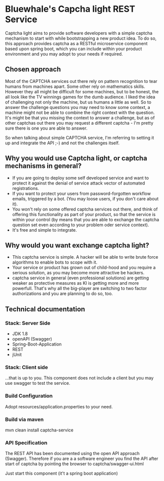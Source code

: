 # Bluewhale's Capcha light REST Service

Captcha light aims to provide software developers with a simple captcha mechanism to start with while bootstrapping a new
product idea. To do so, this approach provides captcha as a RESTful microservice component based upon spring boot, which you can
include within your product environment and you may adopt to your needs if required.

## Chosen approach

Most of the CAPTCHA services out there rely on pattern recognition to tear humans from machines apart.
Some other rely on mathematics skills. However they all might be difficult for some machines, but to 
be honest, the all look like the TV winnings games for the dumb audience. I liked the idea of challenging not
only the machine, but us humans a little as well. So to answer the challenge questions you may need to know some
context, a machine might not be able to combine the right context with the question. It's might be that you missing the context to answer 
a challenge, but as of other captchas out there you may request a different captcha - I'm pretty sure there is one you are able to answer.   

So when talking about simple CAPTCHA service, I'm referring to setting it up and integrate the API ;-) and not the challenges itself. 


## Why you would use Captcha light, or captcha mechanisms in general?

* If you are going to deploy some self developed service and want to protect it against 
   the denial of service attack vector of automated registrations.
* If you want to protect your users from password-forgotten workflow emails, 
  triggered by a bot. (You may loose users, if you don't care about it).
* You won't rely on some offered captcha services out there, and think of offering this 
  functionality as part of your product, so that the service is within your control 
  (by means that you are able to exchange the captcha question set even according to 
  your problem oder service context).
* It's free and simple to integrate.



## Why would you want exchange captcha light?

* This captcha service is simple. A hacker will be able to write brute force algorithms
  to enable bots to scope with it.
* Your service or product has grown out of child-hood and you require a serious solution, 
  as you may become more attractive be hackers.
* captcha service in general (even professional solutions) are getting weaker as protective
   measures as KI is getting more and more powerfull. That's why all the big-player are switching
   to two factor authorizations and you are planning to do so, too.


## Technical documentation

### Stack: Server Side

* JDK 1.8
* openAPI (Swagger)
* Spring-Boot-Application
* REST
* jUnit

### Stack: Client side

...that is up to you. This component does not include a client but you may use swagger
to test the service.


### Build Configuration
Adopt resources/application.properties to your need.

### Build via maven
mvn clean install captcha-service


### API Specification

The REST API has been documented using the open API approach (Swagger). Therefore if you are a
a software engineer you find the API after start of captcha 
by pointing the browser to captcha/swagger-ui.html

Just start this component (it't a spring boot application)

